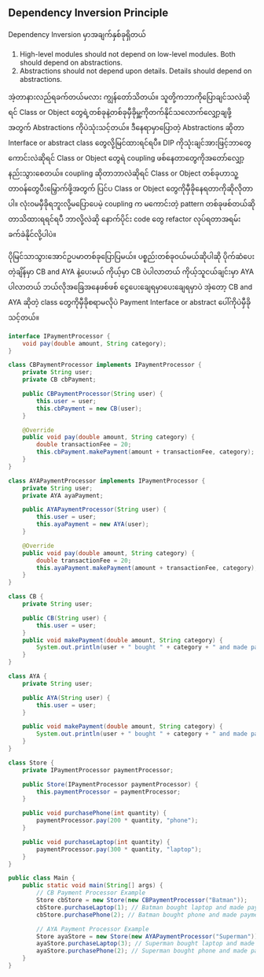 ## Dependency Inversion Principle

 Dependency Inversion မှာအချက်နှစ်ခုရှိတယ်

1. High-level modules should not depend on low-level modules. Both should depend on abstractions.
2. Abstractions should not depend upon details. Details should depend on abstractions.

အဲ့တာနားလည်ရခက်တယ်မလား ကျွန်တော်သိတယ်။ သူတို့ကဘာကိုပြောချင်သလဲဆိုရင် Class or Object တွေရဲ့တစ်ခုနဲ့တစ်ခုမှီခိုမှူ့ကိုတက်နိုင်သလောက်လျှော့ချဖို့ အတွက် Abstractions ကိုပဲသုံးသင့်တယ်။ ဒီနေရာမှာပြောတဲ့ Abstractions ဆိုတာ  Interface or abstract class တွေလို့မြင်ထားရင်ရပီ။ DIP ကိုသုံးချင်အားဖြင့်ဘာတွေကောင်းလဲဆိုရင် Class or Object တွေရဲ coupling ဖစ်နေတာတွေကိုအတော်လျှော့နည်းသွားစေတယ်။ coupling ဆိုတာဘာလဲဆိုရင် Class or Object တစ်ခုဟာသူ့တာ၀န်တွေပီးမြှောက်ဖို့အတွက် ပြင်ပ Class or Object တွေကိုမှီခိုနေရတာကိုဆိုလိုတာပါ။ လုံး၀မမှီခိုရဘူးလို့မပြောပေမဲ့ coupling က မကောင်းတဲ့  pattern တစ်ခုဖစ်တယ်ဆိုတာသိထားရရင်ရပီ ဘာလို့လဲဆို နောက်ပိုင်း code တွေ refactor လုပ်ရတာအရမ်းခက်ခဲနိုင်လို့ပါပဲ။

ပိုမြင်သာသွားအောင်ဥပမာတစ်ခုပြောပြမယ်။ ပစ္စည်းတစ်ခု၀ယ်မယ်ဆိုပါဆို ပိုက်ဆံပေးတဲ့ချိန်မှာ CB and AYA နဲ့ပေးမယ် ကိုယ့်မှာ CB ပဲပါလာတယ် ကိုယ့်သူငယ်ချင်းမှာ AYA ပါလာတယ် ဘယ်လိုအခြေအနေဖစ်ဖစ် ငွေပေးချေရမှာပေးချေရမှာပဲ အဲ့တော့ CB and AYA ဆိုတဲ့ class တွေကိုမှီခိုစရာမလိုပဲ Payment Interface or abstract  ပေါ်ကိုပဲမှီခိုသင့်တယ်။

```java
interface IPaymentProcessor {
    void pay(double amount, String category);
}

class CBPaymentProcessor implements IPaymentProcessor {
    private String user;
    private CB cbPayment;

    public CBPaymentProcessor(String user) {
        this.user = user;
        this.cbPayment = new CB(user);
    }

    @Override
    public void pay(double amount, String category) {
        double transactionFee = 20;
        this.cbPayment.makePayment(amount + transactionFee, category);
    }
}

class AYAPaymentProcessor implements IPaymentProcessor {
    private String user;
    private AYA ayaPayment;

    public AYAPaymentProcessor(String user) {
        this.user = user;
        this.ayaPayment = new AYA(user);
    }

    @Override
    public void pay(double amount, String category) {
        double transactionFee = 20;
        this.ayaPayment.makePayment(amount + transactionFee, category);
    }
}

class CB {
    private String user;

    public CB(String user) {
        this.user = user;
    }
    public void makePayment(double amount, String category) {
        System.out.println(user + " bought " + category + " and made payment of " + amount + " with CB Bank.");
    }
}

class AYA {
    private String user;

    public AYA(String user) {
        this.user = user;
    }

    public void makePayment(double amount, String category) {
        System.out.println(user + " bought " + category + " and made payment of " + amount + " with AYA Bank.");
    }
}

class Store {
    private IPaymentProcessor paymentProcessor;

    public Store(IPaymentProcessor paymentProcessor) {
        this.paymentProcessor = paymentProcessor;
    }

    public void purchasePhone(int quantity) {
        paymentProcessor.pay(200 * quantity, "phone");
    }

    public void purchaseLaptop(int quantity) {
        paymentProcessor.pay(300 * quantity, "laptop");
    }
}

public class Main {
    public static void main(String[] args) {
        // CB Payment Processor Example
        Store cbStore = new Store(new CBPaymentProcessor("Batman"));
        cbStore.purchaseLaptop(1); // Batman bought laptop and made payment of 320.0 with CB Bank.
        cbStore.purchasePhone(2); // Batman bought phone and made payment of 440.0 with CB Bank.

        // AYA Payment Processor Example
        Store ayaStore = new Store(new AYAPaymentProcessor("Superman"));
        ayaStore.purchaseLaptop(3); // Superman bought laptop and made payment of 920.0 with AYA Bank.
        ayaStore.purchasePhone(2); // Superman bought phone and made payment of 440.0 with AYA Bank.
    }
}
```

